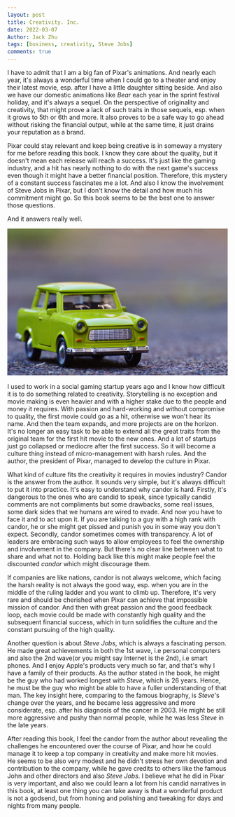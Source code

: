 ```yaml
---
layout: post
title: Creativity. Inc.
date: 2022-03-07
Author: Jack Zhu
tags: [business, creativity, Steve Jobs]
comments: true
---
```


I have to admit that I am a big fan of Pixar's animations. And nearly each year, it's always a wonderful time when I could go to a theater and enjoy their latest movie, esp. after I have a little daughter sitting beside. And also we have our domestic animations like *Bear* each year in the sprint festival holiday, and it's always a sequel. On the perspective of originality and creativity, that might prove a lack of such traits in those sequels, esp. when it grows to 5th or 6th and more. It also proves to be a safe way to go ahead without risking the financial output, while at the same time, it just drains your reputation as a brand.

Pixar could stay relevant and keep being creative is in someway a mystery for me before reading this book. I know they care about the quality, but it doesn't mean each release will reach a success. It's just like the gaming industry, and a hit has nearly nothing to do with the next game's success even though it might have a better financial position. Therefore, this mystery of a constant success fascinates me a lot. And also I know the involvement  of Steve Jobs in Pixar, but I don't know the detail and how much his commitment might go. So this book seems to be the best one to answer those questions.

And it answers really well.

![toy story](../images/toy-story.png)

I used to work in a social gaming startup years ago and I know how difficult it is to do something related to creativity. Storytelling is no exception and movie making is even heavier and with a higher stake due to the people and money it requires. With passion and hard-working and without compromise to quality, the first movie could go as a hit, otherwise we won't hear its name. And then the team expands, and more projects are on the horizon. It's no longer an easy task to be able to extend all the great traits from the original team for the first hit movie to the new ones. And a lot of startups just go collapsed or mediocre after the first success. So it will become a culture thing instead of micro-management with harsh rules. And the author, the president of Pixar, managed to develop the culture in Pixar.

What kind of culture fits the creativity it requires in movies industry? Candor is the answer from the author. It sounds very simple, but it's always difficult to put it into practice. It's easy to understand why candor is hard. Firstly, it's dangerous to the ones who are candid to speak, since typically candid comments are not compliments but some drawbacks, some real issues, some dark sides that we humans are wired to evade. And now you have to face it and to act upon it. If you are talking to a guy with a high rank with candor, he or she might get pissed and punish you in some way you don't expect. Secondly, candor sometimes comes with transparency. A lot of leaders are embracing such ways to allow employees to feel the ownership and involvement in the company. But there's no clear line between what to share and what not to. Holding back like this might make people feel the discounted *candor* which might discourage them.

If companies are like nations, candor is not always welcome, which facing the harsh reality is not always the good way, esp. when you are in the middle of the ruling ladder and you want to climb up. Therefore, it's very rare and should be cherished when Pixar can achieve that impossible mission of candor. And then with great passion and the good feedback loop, each movie could be made with constantly high quality and the subsequent financial success, which in turn solidifies the culture and the constant pursuing of the high quality.

Another question is about *Steve Jobs*, which is always a fascinating person. He made great achievements in both the 1st wave, i.e personal computers and also the 2nd wave(or you might say Internet is the 2nd), i.e smart phones. And I enjoy Apple's products very much so far, and that's why I have a family of their products. As the author stated in the book, he might be the guy who had worked longest with *Steve*, which is 26 years. Hence, he must be the guy who might be able to have a fuller understanding of that man. The key insight here, comparing to the famous biography, is *Steve*'s change over the years, and he became less aggressive and more considerate, esp. after his diagnosis of the cancer in 2003. He might be still more aggressive and pushy than normal people, while he was less *Steve* in the late years.

After reading this book, I feel the candor from the author about revealing the challenges he encountered over the course of Pixar, and how he could manage it to keep a top company in creativity and make more hit movies. He seems to be also very modest and he didn't stress her own devotion and contribution to the company, while he gave credits to others like the famous John and other directors and also *Steve Jobs*. I believe what he did in Pixar is very important, and also we could learn a lot from his candid narratives in this book, at least one thing you can take away is that a wonderful product is not a godsend, but from honing and polishing and tweaking for days and nights from many people.